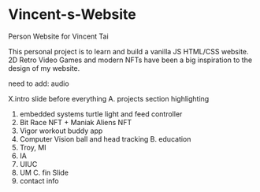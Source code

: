 # Vincent-s-Website
Person Website for Vincent Tai


This personal project is to learn and build a vanilla JS HTML/CSS website. 
2D Retro Video Games and modern NFTs have been a big inspiration to the design of my website.

need to add:
audio

X.intro slide before everything
A. projects section highlighting 
  1. embedded systems turtle light and feed controller
  2. Bit Race NFT + Maniak Aliens NFT
  3. Vigor workout buddy app
  4. Computer Vision ball and head tracking
B. education
  1. Troy, MI
  2. IA
  3. UIUC
  4. UM
C. fin Slide
  1. contact info
